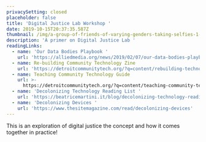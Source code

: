 ```yaml
---
privacySetting: closed
placeholder: false
title: 'Digital Justice Lab Workshop '
date: 2019-10-15T20:37:35.587Z
thumbnail: /img/a-group-of-friends-of-varying-genders-taking-selfies-1-.jpg
description: 'A primer on Digital Justice Lab '
readingLinks:
  - name: 'Our Data Bodies Playbook '
    url: 'https://alliedmedia.org/news/2019/02/07/our-data-bodies-playbook-out'
  - name: Re-building Community Technology Zine
    url: 'https://detroitcommunitytech.org/?q=content/rebuilding-technology-zine'
  - name: Teaching Community Technology Guide
    url: >-
      https://detroitcommunitytech.org/?q=content/teaching-community-technology-handbook
  - name: 'Decolonizing Technology Reading List '
    url: 'https://beatricemartini.it/blog/decolonizing-technology-reading-list/'
  - name: 'Decolonizing Devices '
    url: 'https://www.thesitemagazine.com/read/decolonizing-devices'
---
```

This is an exploration of digital justice the concept and how it comes together in practice!
